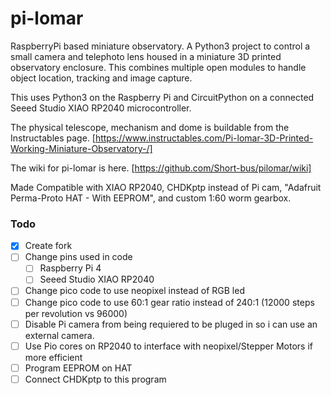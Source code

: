 # pi-lomar
RaspberryPi based miniature observatory.
A Python3 project to control a small camera and telephoto lens housed in a miniature 3D printed observatory enclosure.
This combines multiple open modules to handle object location, tracking and image capture.

This uses Python3 on the Raspberry Pi and CircuitPython on a connected Seeed Studio XIAO RP2040 microcontroller.

The physical telescope, mechanism and dome is buildable from the Instructables page.
[https://www.instructables.com/Pi-lomar-3D-Printed-Working-Miniature-Observatory-/]

The wiki for pi-lomar is here.
[https://github.com/Short-bus/pilomar/wiki]

Made Compatible with XIAO RP2040, CHDKptp instead of Pi cam,
"Adafruit Perma-Proto HAT - With EEPROM", and custom 1:60 worm gearbox.

### Todo
- [x] Create fork
- [ ] Change pins used in code
  - [ ] Raspberry Pi 4
  - [ ] Seeed Studio XIAO RP2040
- [ ] Change pico code to use neopixel instead of RGB led
- [ ] Change pico code to use 60:1 gear ratio instead of 240:1 (12000 steps per revolution vs 96000)
- [ ] Disable Pi camera from being requiered to be pluged in so i can use an external camera.
- [ ] Use Pio cores on RP2040 to interface with neopixel/Stepper Motors if more efficient
- [ ] Program EEPROM on HAT
- [ ] Connect CHDKptp to this program
